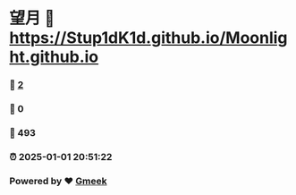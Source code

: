 # 望月 :link: https://Stup1dK1d.github.io/Moonlight.github.io 
### :page_facing_up: [2](https://Stup1dK1d.github.io/Moonlight.github.io/tag.html) 
### :speech_balloon: 0 
### :hibiscus: 493 
### :alarm_clock: 2025-01-01 20:51:22 
### Powered by :heart: [Gmeek](https://github.com/Meekdai/Gmeek)
